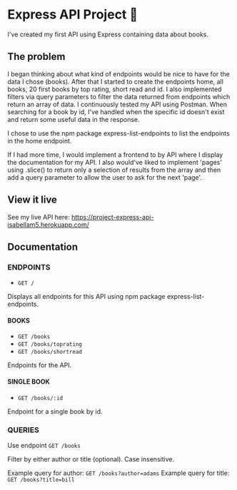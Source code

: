 # Express API Project 🚅

I've created my first API using Express containing data about books.


## The problem

I began thinking about what kind of endpoints would be nice to have for the data I chose (books). After that I started to create the endpoints home, all books, 20 first books by top rating, short read and id. I also implemented filters via query parameters to filter the data returned from endpoints which return an array of data. I continuously tested my API using Postman. When searching for a book by id, I've handled when the specific id doesn't exist and return some useful data in the response. 

I chose to use the npm package express-list-endpoints to list the endpoints in the home endpoint.

If I had more time, I would implement a frontend to by API where I display the documentation for my API. I also would've liked to implement 'pages' using .slice() to return only a selection of results from the array and then add a query parameter to allow the user to ask for the next 'page'.


## View it live

See my live API here: https://project-express-api-isabellam5.herokuapp.com/ 


## Documentation

### ENDPOINTS
- ```GET /```

Displays all endpoints for this API using npm package express-list-endpoints.

#### BOOKS
- ```GET /books```
- ```GET /books/toprating```
- ```GET /books/shortread```

Endpoints for the API.

#### SINGLE BOOK
- ```GET /books/:id```

Endpoint for a single book by id.


### QUERIES

Use endpoint ```GET /books```

Filter by either author or title (optional). Case insensitive.

Example query for author: ```GET /books?author=adams```
Example query for title: ```GET /books?title=bill```